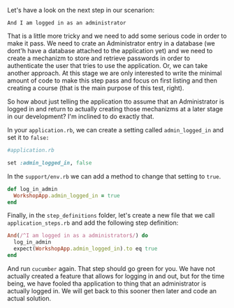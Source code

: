 Let's have a look on the next step in our scenarion:

```
And I am logged in as an administrator
```

That is a little more tricky and we need to add some serious code in order to make it pass.
We need to crate an Administrator entry in a database (we dont'h have a database attached to the application yet) and
we need to create a mechanizm to store and retrieve passwords in order to authenticate the user that tries to use the application.
Or, we can take another approach. At this stage we are only interested to write the minimal amount of code to make this step pass and focus on
first listing and then creating a course (that is the main purpose of this test, right).

So how about just telling the application tto assume that an Administrator is logged in and return to actually creating those mechanizms at a later stage in our development?
I'm inclined to do exactly that.

In your `application.rb`, we can create a setting called `admin_logged_in` and set it to `false:`

```ruby
#application.rb

set :admin_logged_in, false
```

In the `support/env.rb` we can add a method to change that setting to `true`.

```ruby
def log_in_admin
  WorkshopApp.admin_logged_in = true
end
```

Finally, in the `step_definitions` folder, let's create a new file that we call `application_steps.rb` and add the following step definition:

```ruby
And(/^I am logged in as a administrator$/) do
  log_in_admin
  expect(WorkshopApp.admin_logged_in).to eq true
end
```

And run `cucumber` again. That step should go green for you. We have not actually created a feature that allows for logging in and out, but for the time being, we have fooled tha application to thing that an administrator is actually logged in. We will get back to this sooner then later and code an actual solution.





